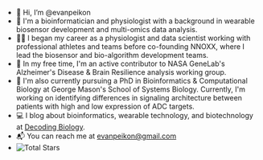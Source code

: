 - 👋 Hi, I’m @evanpeikon
- 🧪 I'm a bioinformatician and physiologist with a background in wearable biosensor development and multi-omics data analysis. 
- 🏋️‍♂️ I began my career as a physiologist and data scientist working with professional athletes and teams before co-founding NNOXX, where I lead the biosensor and bio-algorithm development teams.
- 🚀 In my free time, I'm an active contributor to NASA GeneLab's Alzheimer's Disease & Brain Resilience analysis working group. 
- 🧬 I'm also currently pursuing a PhD in Bioinformatics & Computational Biology at George Mason's School of Systems Biology. Currently, I'm working on identifying differences in signaling architecture between patients with high and low expression of ADC targets. 
- 💻 I blog about bioinformatics, wearable technology, and biotechnology at [Decoding Biology](https://decodingbiology.substack.com ).
- 📬 You can reach me at evanpeikon@gmail.com
- ![Total Stars](https://img.shields.io/github/stars/evanpeikon?style=social)

<!---
evanpeikon/evanpeikon is a ✨ special ✨ repository because its `README.md` (this file) appears on your GitHub profile.
You can click the Preview link to take a look at your changes.
--->
